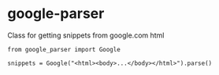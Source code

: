 google-parser
==========

Class for getting snippets from google.com html


```
from google_parser import Google

snippets = Google("<html><body>...</body></html>").parse()
```
